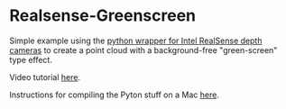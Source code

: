 # Realsense-Greenscreen
Simple example using the [python wrapper for Intel RealSense depth cameras](https://pypi.org/project/pyrealsense2/) to create a point cloud with a background-free "green-screen" type effect.  

Video tutorial [here](https://youtu.be/hWLC78L-FdE).

Instructions for compiling the Pyton stuff on a Mac [here](RealSense_Mac_Python_Setup.md).
